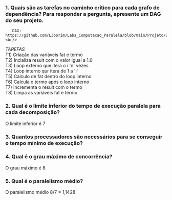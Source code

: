 <h3>1. Quais são as tarefas no caminho crítico para cada grafo de dependência? Para responder a pergunta, apresente um DAG do seu projeto.</h3>

       DAG: https://github.com/L3borim/Labs_Computacao_Paralela/blob/main/Projeto/DAG%20(Euler).jpeg <br/>
 *TAREFAS* <br/>
 T1) Criação das variáveis fat e termo <br/>
 T2) Incializa result com o valor igual a 1.0 <br/>
 T3) Loop externo que itera o i 'n' vezes <br/>
 T4) Loop interno qur itera de 1 a 'i' <br/>
 T5) Calculo de fat dentro do loop interno <br/>
 T6) Calcula o termo após o loop interno <br/>
 T7) Incrementa o result com o termo <br/>
 T8) Limpa as variáveis fat e termo <br/>

<h3>2. Qual é o limite inferior do tempo de execução paralela para cada decomposição?</h3>
O limite inferior é 7

<h3>3. Quantos processadores são necessários para se conseguir o tempo mínimo de execução?</h3>


<h3>4. Qual é o grau máximo de concorrência?</h3>
O grau máximo é 8

<h3>5. Qual é o paralelismo médio?</h3>
O paralelismo médio 8/7 = 1,1428
